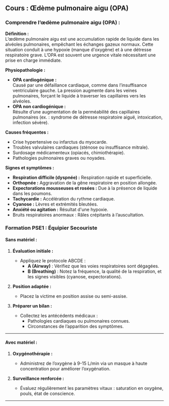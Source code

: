 ## **Cours : Œdème pulmonaire aigu (OPA)**

### **Comprendre l’œdème pulmonaire aigu (OPA) :**

**Définition :**  
L’œdème pulmonaire aigu est une accumulation rapide de liquide dans les alvéoles pulmonaires, empêchant les échanges gazeux normaux. Cette situation conduit à une hypoxie (manque d'oxygène) et à une détresse respiratoire grave. L’OPA est souvent une urgence vitale nécessitant une prise en charge immédiate.

**Physiopathologie :**

- **OPA cardiogénique :**  
    Causé par une défaillance cardiaque, comme dans l’insuffisance ventriculaire gauche. La pression augmente dans les veines pulmonaires, forçant le liquide à traverser les capillaires vers les alvéoles.
- **OPA non cardiogénique :**  
    Résulte d’une augmentation de la perméabilité des capillaires pulmonaires (ex. : syndrome de détresse respiratoire aiguë, intoxication, infection sévère).

**Causes fréquentes :**

- Crise hypertensive ou infarctus du myocarde.
- Troubles valvulaires cardiaques (sténose ou insuffisance mitrale).
- Surdosage médicamenteux (opiacés, chimiothérapie).
- Pathologies pulmonaires graves ou noyades.

**Signes et symptômes :**

- **Respiration difficile (dyspnée) :** Respiration rapide et superficielle.
- **Orthopnée :** Aggravation de la gêne respiratoire en position allongée.
- **Expectorations mousseuses et rosées :** Due à la présence de liquide dans les poumons.
- **Tachycardie :** Accélération du rythme cardiaque.
- **Cyanose :** Lèvres et extrémités bleutées.
- **Anxiété ou agitation :** Résultat d'une hypoxie.
- Bruits respiratoires anormaux : Râles crépitants à l’auscultation.

### **Formation PSE1 : Équipier Secouriste**

#### **Sans matériel :**

1. **Évaluation initiale :**
    
    - Appliquez le protocole ABCDE :
        - **A (Airway)** : Vérifiez que les voies respiratoires sont dégagées.
        - **B (Breathing)** : Notez la fréquence, la qualité de la respiration, et les signes visibles (cyanose, expectorations).
2. **Position adaptée :**
    
    - Placez la victime en position assise ou semi-assise.
3. **Préparer un bilan :**
    
    - Collectez les antécédents médicaux :
        - Pathologies cardiaques ou pulmonaires connues.
        - Circonstances de l’apparition des symptômes.

---

#### **Avec matériel :**

1. **Oxygénothérapie :**
    
    - Administrez de l’oxygène à 9-15 L/min via un masque à haute concentration pour améliorer l’oxygénation.
2. **Surveillance renforcée :**
    
    - Évaluez régulièrement les paramètres vitaux : saturation en oxygène, pouls, état de conscience.

---